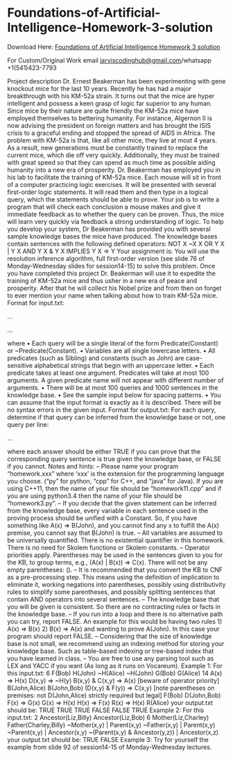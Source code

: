 # Foundations-of-Artificial-Intelligence-Homework-3-solution

Download Here: [Foundations of Artificial Intelligence Homework 3 solution](https://jarviscodinghub.com/assignment/foundations-of-artificial-intelligence-homework-3-solution/)

For Custom/Original Work email jarviscodinghub@gmail.com/whatsapp +1(541)423-7793

Project description
Dr. Ernest Beakerman has been experimenting with gene knockout mice for the last 10 years. Recently he has
had a major breakthrough with his KM-52a strain. It turns out that the mice are hyper intelligent and possess a
keen grasp of logic far superior to any human. Since mice by their nature are quite friendly the KM-52a mice
have employed themselves to bettering humanity. For instance, Algernon II is now advising the president on
foreign matters and has brought the ISIS crisis to a graceful ending and stopped the spread of AIDS in Africa.
The problem with KM-52a is that, like all other mice, they live at most 4 years. As a result, new generations
must be constantly trained to replace the current mice, which die off very quickly. Additionally, they must be
trained with great speed so that they can spend as much time as possible aiding humanity into a new era of
prosperity.
Dr. Beakerman has employed you in his lab to facilitate the training of KM-52a mice. Each mouse will sit in
front of a computer practicing logic exercises. It will be presented with several first-order logic statements. It
will read them and then type in a logical query, which the statements should be able to prove. Your job is to
write a program that will check each conclusion a mouse makes and give it immediate feedback as to whether
the query can be proven. Thus, the mice will learn very quickly via feedback a strong understanding of logic.
To help you develop your system, Dr Beakerman has provided you with several sample knowledge bases the
mice have produced. The knowledge bases contain sentences with the following defined operators:
NOT X ~X
X OR Y X | Y
X AND Y X & Y
X IMPLIES Y X => Y
Your assignment is:
You will use the resolution inference algorithm, full first-order version (see slide 76 of Monday-Wednesday
slides for session14-15) to solve this problem.
Once you have completed this project Dr. Beakerman will use it to expedite the training of KM-52a mice and
thus usher in a new era of peace and prosperity. After that he will collect his Nobel prize and from then on
forget to ever mention your name when talking about how to train KM-52a mice.
Format for input.txt:


…



…

where
• Each query will be a single literal of the form Predicate(Constant) or ~Predicate(Constant).
• Variables are all single lowercase letters.
• All predicates (such as Sibling) and constants (such as John) are case-sensitive alphabetical strings that
begin with an uppercase letter.
• Each predicate takes at least one argument. Predicates will take at most 100 arguments. A given
predicate name will not appear with different number of arguments.
• There will be at most 100 queries and 1000 sentences in the knowledge base.
• See the sample input below for spacing patterns.
• You can assume that the input format is exactly as it is described. There will be no syntax errors in the
given input.
Format for output.txt:
For each query, determine if that query can be inferred from the knowledge base or not, one query per line:

…

where
each answer should be either TRUE if you can prove that the corresponding query sentence is true given the
knowledge base, or FALSE if you cannot.
Notes and hints:
– Please name your program “homework.xxx” where ‘xxx’ is the extension for the programming
language you choose. (“py” for python, “cpp” for C++, and “java” for Java). If you are using C++11, then
the name of your file should be “homework11.cpp” and if you are using python3.4 then the name of
your file should be “homework3.py”.
– If you decide that the given statement can be inferred from the knowledge base, every variable in each
sentence used in the proving process should be unified with a Constant. So, if you have something like
A(x) => B(John), and you cannot find any x to fulfill the A(x) premise, you cannot say that B(John) is
true.
– All variables are assumed to be universally quantified. There is no existential quantifier in this
homework. There is no need for Skolem functions or Skolem constants.
– Operator priorities apply. Parentheses may be used in the sentences given to you for the KB, to group
terms, e.g., (A(x) | B(x)) => C(x). There will not be any empty parentheses: ().
– It is recommended that you convert the KB to CNF as a pre-processing step. This means using the
definition of implication to eliminate it, working negations into parentheses, possibly using
distributivity rules to simplify some parentheses, and possibly splitting sentences that contain AND
operators into several sentences.
– The knowledge base that you will be given is consistent. So there are no contracting rules or facts in
the knowledge base.
– If you run into a loop and there is no alternative path you can try, report FALSE. An example for this
would be having two rules 1) A(x) => B(x) 2) B(x) => A(x) and wanting to prove A(John). In this case
your program should report FALSE.
– Considering that the size of knowledge base is not small, we recommend using an indexing method for
storing your knowledge base. Such as table-based indexing or tree-based index that you have learned
in class.
– You are free to use any parsing tool such as LEX and YACC if you want (As long as it runs on Vocareum).
Example 1:
For this input.txt:
6
F(Bob)
H(John)
~H(Alice)
~H(John)
G(Bob)
G(Alice)
14
A(x) => H(x)
D(x,y) => ~H(y)
B(x,y) & C(x,y) => A(x) [beware of operator priority]
B(John,Alice)
B(John,Bob)
(D(x,y) & F(y)) => C(x,y) [note parentheses on premises: not
D(John,Alice) strictly required but legal]
F(Bob)
D(John,Bob)
F(x) => G(x)
G(x) => H(x)
H(x) => F(x)
R(x) => H(x)
R(Alice)
your output.txt should be:
TRUE
TRUE
TRUE
FALSE
FALSE
TRUE
Example 2:
For this input.txt:
2
Ancestor(Liz,Billy)
Ancestor(Liz,Bob)
6
Mother(Liz,Charley)
Father(Charley,Billy)
~Mother(x,y) | Parent(x,y)
~Father(x,y) | Parent(x,y)
~Parent(x,y) | Ancestor(x,y)
~(Parent(x,y) & Ancestor(y,z)) | Ancestor(x,z)
your output.txt should be:
TRUE
FALSE
Example 3:
Try for yourself the example from slide 92 of session14-15 of Monday-Wednesday lectures.

